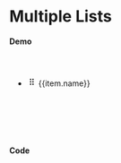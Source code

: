 # Multiple Lists 

<script setup>
import {
  ref,
  shallowRef,
  triggerRef,
  watch,
  watchEffect,
  reactive,
  customRef,
  onMounted,
  onUnmounted,
  toRef,
  computed,
  defineComponent,
} from "vue";
import data from "./MOCK_DATA.json";
import "./styles.css";

import createDragDropObservable from "./src/main";
import addClassesMiddleware from "./src/add-classes";
import indicatorMiddleware from "./src/indicator";
import autoScrollMiddleware from "./src/auto-scroll";
import dragImageMiddleware from "./src/drag-image";
import { moveTreeNodesById } from "./src/utils";

const container = ref(null);

const root = ref({
  id: "root",
  children: [
    {
      id: "a",
      children: [
        {
          id: "98",
          name: "Bactrospora Lichen",
          children: [],
        },
        { id: "99", name: "Suksdorfia", children: [] },
        { id: "100", name: "Cercipo", children: [] },
        { id: "35", name: "Largeleaf Phlox", children: [] },
        { id: "36", name: "Laurel Amarillo", children: [] },
        { id: "37", name: "Bruised Lichen", children: [] },
        { id: "38", name: "Grama", children: [] },
        { id: "39", name: "Chess-apple", children: [] },
        {
          id: "40",
          name: "Brandegee's Clarkia",
          children: [],
        },
        {
          id: "41",
          name: "Largeleaf Rose Gentian",
          children: [],
        },
        { id: "42", name: "Dirinaria Lichen", children: [] },
        { id: "43", name: "Bastard Cherry", children: [] },
      ],
    },
    {
      id: "b",
      children: [
        { id: "8", name: "Desert Wirelettuce", children: [] },
        { id: "9", name: "Whitetop", children: [] },
        { id: "10", name: "Rough Pricklypoppy", children: [] },
      ],
    },
    {
      id: "c",
      children: [],
    },
  ],
});

onMounted(() => {
  const subscription = createDragDropObservable(
    {
      container: container.value,
      handleSelector: "[data-id]:not([data-has-children])",
      dragOverThrottle: 10,
      dropPositionFn: ({ dragElement, dropElement }) => {
        const isDropElementParent =
          dropElement.getAttribute("data-parent-id") === null;
        const isDropElementNested = dropElement.getAttribute("data-parent-id") !== null;
        const isOwnChild = dropElement.contains(dragElement);
        const hasChildren = dropElement.getAttribute('data-has-children') === "true";
        return isOwnChild  ? "in" : isDropElementParent ?
         "in"  : "around";
      },
    
    },
  ).pipe(
      addClassesMiddleware(),
      indicatorMiddleware({offset: 4}),
      autoScrollMiddleware(),
      dragImageMiddleware({ minElements: 0 }),
  ).subscribe(
    ({ type, dragElement, dropElement, dragElements, position }) => {
        if(!!dropElement && type === 'DragEnd'){
          const index = parseInt(dropElement.getAttribute("data-index"));
          const dropElementId = dropElement.getAttribute("data-id");
          const dropElementParentId = dropElement.getAttribute("data-parent-id") || "root";
          const selectedIds = dragElements.map((e) => e.getAttribute("data-id"))

          if (position == "in") {
            moveTreeNodesById(root.value, dropElementId, selectedIds, 0);
          } else if (position === "after") {
            moveTreeNodesById(root.value, dropElementParentId, selectedIds, index + 1);
          } else if (position === "before") {
            moveTreeNodesById(root.value, dropElementParentId, selectedIds, index);
          }
        }
      },
  )

onUnmounted(()=> subscription.unsubscribe())

})

</script>

<style>
.multi-list .active {
  border-color: #ccc!important;
}
</style>

**Demo**

<div ref='container' class='multi-list' style='display: grid; grid-template-columns: 1fr 1fr 1fr; gap: 18px'>
  <div v-for='(row) in root.children' class='demo' style='overflow-y: auto; box-sizing: border-box; max-height: 400px; min-height: 150px;  border-radius: 10px; padding: 8px; ' :data-id='row.id' :data-has-children='row.children.length > 0'>
    <ul class='list'>
        <li v-for='(item, index) in row.children' :key='item.id' :data-id='item.id' :data-index='index' :data-parent-id='row.id' class='list-item' style='margin-bottom: 8px; padding-top: 20px; padding-bottom: 20px; gap: 10px;'>
        <svg width="16px" height="16px" viewBox="0 0 0.3 0.3" fill="none" xmlns="http://www.w3.org/2000/svg"><path fill-rule="evenodd" clip-rule="evenodd" d="M0.11 0.092a0.022 0.022 0 1 0 0 -0.045 0.022 0.022 0 0 0 0 0.045m0.08 0a0.022 0.022 0 1 0 0 -0.045 0.022 0.022 0 0 0 0 0.045M0.212 0.15a0.022 0.022 0 1 1 -0.045 0 0.022 0.022 0 0 1 0.045 0M0.11 0.173a0.022 0.022 0 1 0 0 -0.045 0.022 0.022 0 0 0 0 0.045m0.103 0.058a0.022 0.022 0 1 1 -0.045 0 0.022 0.022 0 0 1 0.045 0M0.11 0.253a0.022 0.022 0 1 0 0 -0.045 0.022 0.022 0 0 0 0 0.045" fill="#000000"/></svg>
          <span style='' >{{item.name}}</span>
      </li>
    </ul>
  </div>
</div>

**Code**

```js


```
